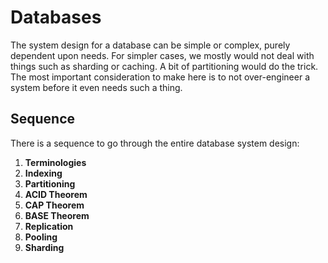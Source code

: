 # Databases

The system design for a database can be simple or complex, purely dependent upon needs. For simpler cases, we mostly would not deal with things such as sharding or caching. A bit of partitioning would do the trick. <br />
The most important consideration to make here is to not over-engineer a system before it even needs such a thing.


## Sequence

There is a sequence to go through the entire database system design:
1. **Terminologies**
1. **Indexing**
1. **Partitioning**
1. **ACID Theorem**
1. **CAP Theorem**
1. **BASE Theorem**
1. **Replication**
1. **Pooling**
1. **Sharding**